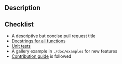 ## Description

<!--
- Reference relevant issues or related pull requests with their URL / #<number>.
- Do not use AI to help write your contribution.
- Use `pre-commit` to check and format code.
-->

## Checklist

<!-- Before pull requests can be merged, they should provide: -->

- A descriptive but concise pull request title
- [Docstrings for all functions](https://github.com/numpy/numpy/blob/master/doc/example.py)
- [Unit tests](https://scikit-image.org/docs/stable/user_guide/install.html#testing)
- A gallery example in `./doc/examples` for new features
- [Contribution guide](https://scikit-image.org/docs/dev/development/contribute.html) is followed
